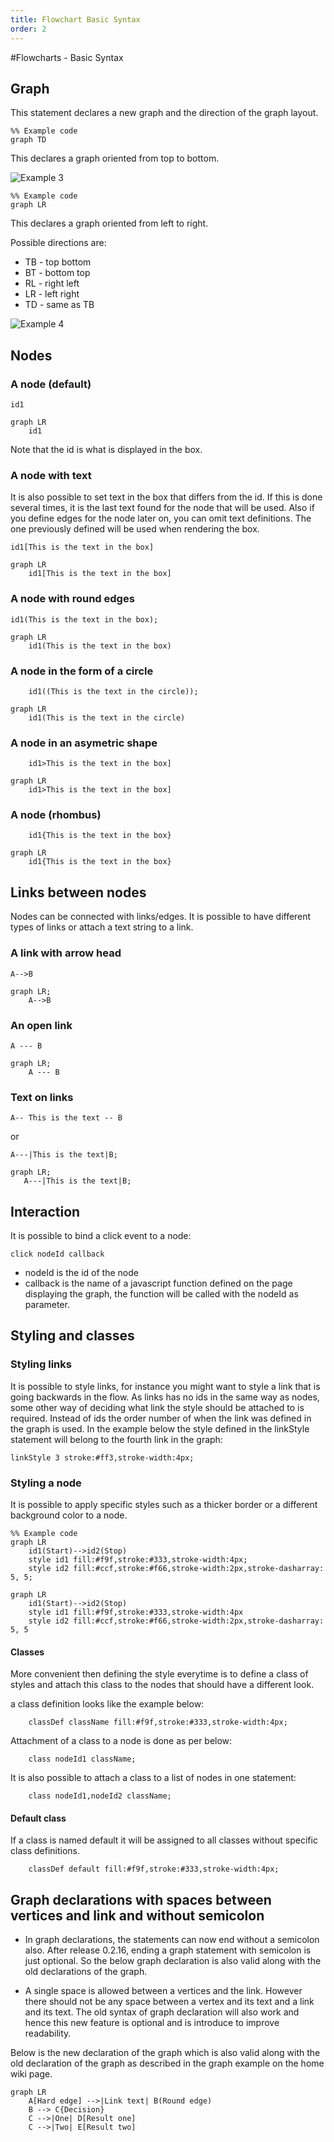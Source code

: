 ```yaml
---
title: Flowchart Basic Syntax
order: 2
---
```


#Flowcharts - Basic Syntax
## Graph
This statement declares a new graph and the direction of the graph layout.

```
%% Example code
graph TD
```

This declares a graph oriented from top to bottom.

![Example 3](http://www.sveido.com/mermaid/img/ex3.png)

```
%% Example code
graph LR
```

This declares a graph oriented from left to right.

Possible directions are:

* TB - top bottom
* BT - bottom top
* RL - right left
* LR - left right
* TD - same as TB

![Example 4](http://www.sveido.com/mermaid/img/ex4.png)

## Nodes

### A node (default)
```
id1
```
```
graph LR
    id1
```
Note that the id is what is displayed in the box.

### A node with text
It is also possible to set text in the box that differs from the id. If this is done several times, it is the last text
found for the node that will be used. Also if you define edges for the node later on, you can omit text definitions. The
one previously defined will be used when rendering the box.

```
id1[This is the text in the box]
```

```
graph LR
    id1[This is the text in the box]
```


### A node with round edges
```
id1(This is the text in the box);
```

```
graph LR
    id1(This is the text in the box)
```

### A node in the form of a circle
```
    id1((This is the text in the circle));
```

```
graph LR
    id1(This is the text in the circle)
```

### A node in an asymetric shape
```
    id1>This is the text in the box]
```

```
graph LR
    id1>This is the text in the box]
```

### A node (rhombus)
```
    id1{This is the text in the box}
```

```
graph LR
    id1{This is the text in the box}
```

## Links between nodes

Nodes can be connected with links/edges. It is possible to have different types of links or attach a text string to a link.

### A link with arrow head
```
A-->B
```
```
graph LR;
    A-->B
```

### An open link

```
A --- B
```

```
graph LR;
    A --- B
```

### Text on links

```
A-- This is the text -- B
```
or
```
A---|This is the text|B;
```

```
graph LR;
   A---|This is the text|B;
```

## Interaction

It is possible to bind a click event to a node:

```
click nodeId callback
```

* nodeId is the id of the node
* callback is the name of a javascript function defined on the page displaying the graph, the function will be called with the nodeId as parameter.
## Styling and classes

### Styling links
It is possible to style links, for instance you might want to style a link that is going backwards in the flow. As links
has no ids in the same way as nodes, some other way of deciding what link the style should be attached to is required.
Instead of ids the order number of when the link was defined in the graph is used. In the example below the style
defined in the linkStyle statement will belong to the fourth link in the graph:

```
linkStyle 3 stroke:#ff3,stroke-width:4px;
```

### Styling a node
It is possible to apply specific styles such as a thicker border or a different background color to a node.

```
%% Example code
graph LR
    id1(Start)-->id2(Stop)
    style id1 fill:#f9f,stroke:#333,stroke-width:4px;
    style id2 fill:#ccf,stroke:#f66,stroke-width:2px,stroke-dasharray: 5, 5;
```
```
graph LR
    id1(Start)-->id2(Stop)
    style id1 fill:#f9f,stroke:#333,stroke-width:4px
    style id2 fill:#ccf,stroke:#f66,stroke-width:2px,stroke-dasharray: 5, 5
```

#### Classes
More convenient then defining the style everytime is to define a class of styles and attach this class to the nodes that
should have a different look.

a class definition looks like the example below:

```
    classDef className fill:#f9f,stroke:#333,stroke-width:4px;
```

Attachment of a  class to a node is done as per below:

```
    class nodeId1 className;
```

It is also possible to attach a class to a list of nodes in one statement:

```
    class nodeId1,nodeId2 className;
```


#### Default class

If a class is named default it will be assigned to all classes without specific class definitions.

```
    classDef default fill:#f9f,stroke:#333,stroke-width:4px;
```

## Graph declarations with spaces between vertices and link and without semicolon

* In graph declarations, the statements can now end without a semicolon also. After release 0.2.16, ending a graph statement with semicolon is just optional. So the below graph declaration is also valid along with the old declarations of the graph.

* A single space is allowed between a vertices and the link. However there should not be any space between a vertex and its text and a link and its text. The old syntax of graph declaration will also work and hence this new feature is optional and is introduce to improve readability.

Below is the new declaration of the graph which is also valid along with the old declaration of the graph as described in the graph example on the home wiki page.

```
graph LR
    A[Hard edge] -->|Link text| B(Round edge)
    B --> C{Decision}
    C -->|One| D[Result one]
    C -->|Two| E[Result two]
    